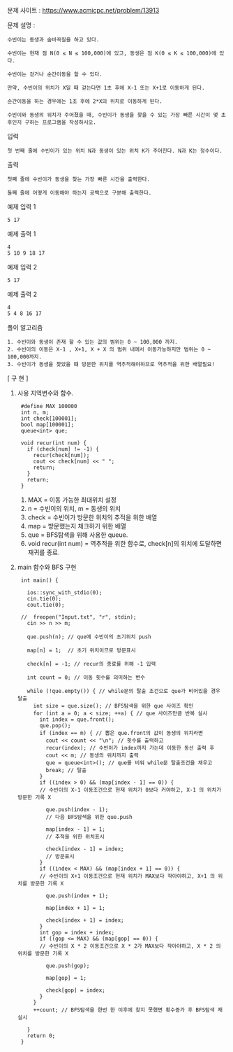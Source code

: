 문제 사이트 : https://www.acmicpc.net/problem/13913

문제 설명 :

    수빈이는 동생과 숨바꼭질을 하고 있다. 
    
    수빈이는 현재 점 N(0 ≤ N ≤ 100,000)에 있고, 동생은 점 K(0 ≤ K ≤ 100,000)에 있다. 
    
    수빈이는 걷거나 순간이동을 할 수 있다. 
    
    만약, 수빈이의 위치가 X일 때 걷는다면 1초 후에 X-1 또는 X+1로 이동하게 된다. 
    
    순간이동을 하는 경우에는 1초 후에 2*X의 위치로 이동하게 된다.

    수빈이와 동생의 위치가 주어졌을 때, 수빈이가 동생을 찾을 수 있는 가장 빠른 시간이 몇 초 후인지 구하는 프로그램을 작성하시오.

입력

    첫 번째 줄에 수빈이가 있는 위치 N과 동생이 있는 위치 K가 주어진다. N과 K는 정수이다.

출력

    첫째 줄에 수빈이가 동생을 찾는 가장 빠른 시간을 출력한다.

    둘째 줄에 어떻게 이동해야 하는지 공백으로 구분해 출력한다.

예제 입력 1 

    5 17

예제 출력 1 

    4
    5 10 9 18 17

예제 입력 2 

    5 17

예제 출력 2 

    4
    5 4 8 16 17
    
풀이 알고리즘

    1. 수빈이와 동생이 존재 할 수 있는 값의 범위는 0 ~ 100,000 까지.
    2. 수빈이의 이동은 X-1 , X+1, X + X 의 범위 내에서 이동가능하지만 범위는 0 ~ 100,000까지.
    3. 수빈이가 동생을 찾았을 떄 방문한 위치를 역추적해야하므로 역추적을 위한 배열필요!
    
[ 구 현 ]

1. 사용 지역변수와 함수.

        #define MAX 100000 
        int n, m; 
        int check[100001];
        bool map[100001];
        queue<int> que;

        void recur(int num) {
          if (check[num] != -1) {
            recur(check[num]);
            cout << check[num] << " ";
            return;
          }
          return;
        }
        
    1) MAX = 이동 가능한 최대위치 설정
    2) n = 수빈이의 위치, m = 동생의 위치
    3) check = 수빈이가 방문한 위치의 추적을 위한 배열
    4) map = 방문했는지 체크하기 위한 배열
    5) que = BFS탐색을 위해 사용한 queue.
    6) void recur(int num) = 역추적을 위한 함수로, check[n]의 위치에 도달하면 재귀를 종료.

2. main 함수와 BFS 구현

        int main() {

          ios::sync_with_stdio(0);
          cin.tie(0);
          cout.tie(0);

        //	freopen("Input.txt", "r", stdin);
          cin >> n >> m;
          
          que.push(n); // que에 수빈이의 초기위치 push
          
          map[n] = 1;  // 초기 위치이므로 방문표시
          
          check[n] = -1; // recur의 종료를 위해 -1 입력
          
          int count = 0; // 이동 횟수를 의미하는 변수
          
          while (!que.empty()) { // while문의 탈출 조건으로 que가 비어있을 경우 탈출
            int size = que.size(); // BFS탐색을 위한 que 사이즈 확인
            for (int a = 0; a < size; ++a) { // que 사이즈만큼 반복 실시
              int index = que.front(); 
              que.pop();
              if (index == m) { // 뽑은 que.front의 값이 동생의 위치라면
                cout << count << "\n"; // 횟수를 출력하고
                recur(index); // 수빈이가 index까지 가는데 이동한 동선 출력 후
                cout << m; // 동생의 위치까지 출력
                que = queue<int>(); // que를 비워 while문 탈출조건을 채우고
                break; // 탈출
              }
              if ((index > 0) && (map[index - 1] == 0)) { 
              // 수빈이의 X-1 이동조건으로 현재 위치가 0보다 커야하고, X-1 의 위치가 방문한 기록 X  
                
                que.push(index - 1); 
                // 다음 BFS탐색을 위한 que.push
               
                map[index - 1] = 1; 
                // 추적을 위한 위치표시 
                
                check[index - 1] = index;
                // 방문표시
              }
              if ((index < MAX) && (map[index + 1] == 0)) {
              // 수빈이의 X+1 이동조건으로 현재 위치가 MAX보다 작아야하고, X+1 의 위치를 방문한 기록 X
                
                que.push(index + 1);
                
                map[index + 1] = 1;
                
                check[index + 1] = index;
              }
              int gop = index + index;
              if ((gop <= MAX) && (map[gop] == 0)) {
              // 수빈이의 X * 2 이동조건으로 X * 2가 MAX보다 작아야하고, X * 2 의 위치를 방문한 기록 X
                
                que.push(gop);
                
                map[gop] = 1;
                
                check[gop] = index;
              }
            }
            ++count; // BFS탐색을 한번 한 이후에 찾지 못했면 횟수증가 후 BFS탐색 재실시

          }
          return 0;
        }
